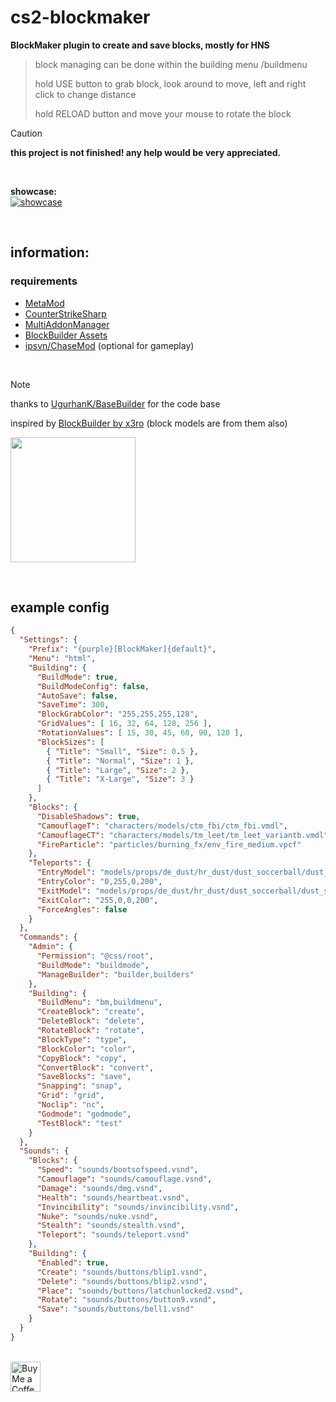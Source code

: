 # cs2-blockmaker

**BlockMaker plugin to create and save blocks, mostly for HNS**

> block managing can be done within the building menu /buildmenu
> 
> hold USE button to grab block, look around to move, left and right click to change distance
> 
> hold RELOAD button and move your mouse to rotate the block

> [!CAUTION]
> **this project is not finished! any help would be very appreciated.**

<br>

**showcase:**<br>
[![showcase](https://img.youtube.com/vi/AEAEKhCErsw/hqdefault.jpg)](https://youtube.com/watch?v=AEAEKhCErsw)

<br>

## information:

### requirements

- [MetaMod](https://github.com/alliedmodders/metamod-source)
- [CounterStrikeSharp](https://github.com/roflmuffin/CounterStrikeSharp)
- [MultiAddonManager](https://github.com/Source2ZE/MultiAddonManager)
- [BlockBuilder Assets](https://steamcommunity.com/sharedfiles/filedetails/?id=3299954847)
- [ipsvn/ChaseMod](https://github.com/ipsvn/ChaseMod) (optional for gameplay)

<br>

> [!NOTE]
> thanks to [UgurhanK/BaseBuilder](https://github.com/UgurhanK/BaseBuilder) for the code base
>
> inspired by [BlockBuilder by x3ro](https://forums.alliedmods.net/showthread.php?t=258329) (block models are from them also)

<img src="https://github.com/user-attachments/assets/53e486cc-8da4-45ab-bc6e-eb38145aba36" height="200px"> <br>

<br>

## example config

```json
{
  "Settings": {
    "Prefix": "{purple}[BlockMaker]{default}",
    "Menu": "html",
    "Building": {
      "BuildMode": true,
      "BuildModeConfig": false,
      "AutoSave": false,
      "SaveTime": 300,
      "BlockGrabColor": "255,255,255,128",
      "GridValues": [ 16, 32, 64, 128, 256 ],
      "RotationValues": [ 15, 30, 45, 60, 90, 120 ],
      "BlockSizes": [
        { "Title": "Small", "Size": 0.5 },
        { "Title": "Normal", "Size": 1 },
        { "Title": "Large", "Size": 2 },
        { "Title": "X-Large", "Size": 3 }
      ]
    },
    "Blocks": {
      "DisableShadows": true,
      "CamouflageT": "characters/models/ctm_fbi/ctm_fbi.vmdl",
      "CamouflageCT": "characters/models/tm_leet/tm_leet_variantb.vmdl",
      "FireParticle": "particles/burning_fx/env_fire_medium.vpcf"
    },
    "Teleports": {
      "EntryModel": "models/props/de_dust/hr_dust/dust_soccerball/dust_soccer_ball001.vmdl",
      "EntryColor": "0,255,0,200",
      "ExitModel": "models/props/de_dust/hr_dust/dust_soccerball/dust_soccer_ball001.vmdl",
      "ExitColor": "255,0,0,200",
      "ForceAngles": false
    }
  },
  "Commands": {
    "Admin": {
      "Permission": "@css/root",
      "BuildMode": "buildmode",
      "ManageBuilder": "builder,builders"
    },
    "Building": {
      "BuildMenu": "bm,buildmenu",
      "CreateBlock": "create",
      "DeleteBlock": "delete",
      "RotateBlock": "rotate",
      "BlockType": "type",
      "BlockColor": "color",
      "CopyBlock": "copy",
      "ConvertBlock": "convert",
      "SaveBlocks": "save",
      "Snapping": "snap",
      "Grid": "grid",
      "Noclip": "nc",
      "Godmode": "godmode",
      "TestBlock": "test"
    }
  },
  "Sounds": {
    "Blocks": {
      "Speed": "sounds/bootsofspeed.vsnd",
      "Camouflage": "sounds/camouflage.vsnd",
      "Damage": "sounds/dmg.vsnd",
      "Health": "sounds/heartbeat.vsnd",
      "Invincibility": "sounds/invincibility.vsnd",
      "Nuke": "sounds/nuke.vsnd",
      "Stealth": "sounds/stealth.vsnd",
      "Teleport": "sounds/teleport.vsnd"
    },
    "Building": {
      "Enabled": true,
      "Create": "sounds/buttons/blip1.vsnd",
      "Delete": "sounds/buttons/blip2.vsnd",
      "Place": "sounds/buttons/latchunlocked2.vsnd",
      "Rotate": "sounds/buttons/button9.vsnd",
      "Save": "sounds/buttons/bell1.vsnd"
    }
  }
}
```

<br> <a href="https://ko-fi.com/exkludera" target="blank"><img src="https://cdn.ko-fi.com/cdn/kofi5.png" height="48px" alt="Buy Me a Coffee at ko-fi.com"></a>
